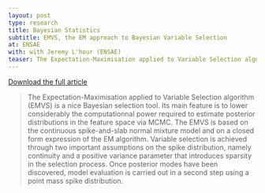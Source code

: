```yaml
---
layout: post
type: research
title: Bayesian Statistics
subtitle: EMVS, the EM approach to Bayesian Variable Selection
at: ENSAE 
with: with Jeremy L'hour (ENSAE)
teaser: The Expectation-Maximisation applied to Variable Selection algorithm (EMVS) is a nice Bayesian selection tool. Its main feature is to lower considerably the computationnal power required to estimate posterior distributions in the feature space via MCMC...
---
```


<a href="{{ base.url }}/download/LHOUR_SALEILLE_STATSBAYESIENNES_2015.pdf" target="_blank">Download the full article</a>

> The Expectation-Maximisation applied to Variable Selection algorithm (EMVS) is a nice Bayesian selection tool. Its main feature is to lower considerably the computationnal power required to estimate posterior distributions in the feature space via MCMC. The EMVS is based on the continuous spike-and-slab normal mixture model and on a closed form expression of the EM algorithm. Variable selection is achieved through two important assumptions on the spike distribution, namely continuity and a positive variance parameter that introduces sparsity in the selection process. Once posterior modes have been discovered, model evaluation is carried out in a second step using a point mass spike distribution.